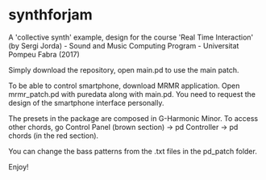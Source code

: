 # synthforjam

A 'collective synth' example, design for the course 'Real Time Interaction' (by Sergi Jorda) - Sound and Music Computing Program - Universitat Pompeu Fabra (2017)

Simply download the repository, open main.pd to use the main patch.

To be able to control smartphone, download MRMR application. Open mrmr_patch.pd with puredata along with main.pd. You need to request the design of the smartphone interface personally.

The presets in the package are composed in G-Harmonic Minor. To access other chords, go Control Panel (brown section) -> pd Controller -> pd chords (in the red section).

You can change the bass patterns from the .txt files in the pd_patch folder.

Enjoy!
